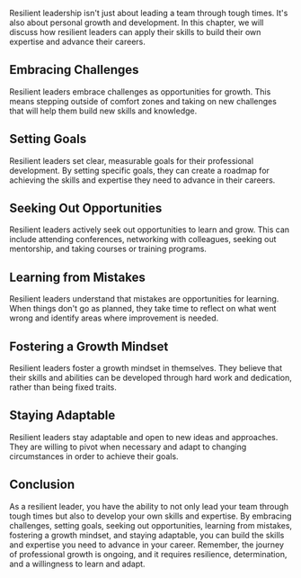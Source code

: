 
Resilient leadership isn't just about leading a team through tough times. It's also about personal growth and development. In this chapter, we will discuss how resilient leaders can apply their skills to build their own expertise and advance their careers.

Embracing Challenges
--------------------

Resilient leaders embrace challenges as opportunities for growth. This means stepping outside of comfort zones and taking on new challenges that will help them build new skills and knowledge.

Setting Goals
-------------

Resilient leaders set clear, measurable goals for their professional development. By setting specific goals, they can create a roadmap for achieving the skills and expertise they need to advance in their careers.

Seeking Out Opportunities
-------------------------

Resilient leaders actively seek out opportunities to learn and grow. This can include attending conferences, networking with colleagues, seeking out mentorship, and taking courses or training programs.

Learning from Mistakes
----------------------

Resilient leaders understand that mistakes are opportunities for learning. When things don't go as planned, they take time to reflect on what went wrong and identify areas where improvement is needed.

Fostering a Growth Mindset
--------------------------

Resilient leaders foster a growth mindset in themselves. They believe that their skills and abilities can be developed through hard work and dedication, rather than being fixed traits.

Staying Adaptable
-----------------

Resilient leaders stay adaptable and open to new ideas and approaches. They are willing to pivot when necessary and adapt to changing circumstances in order to achieve their goals.

Conclusion
----------

As a resilient leader, you have the ability to not only lead your team through tough times but also to develop your own skills and expertise. By embracing challenges, setting goals, seeking out opportunities, learning from mistakes, fostering a growth mindset, and staying adaptable, you can build the skills and expertise you need to advance in your career. Remember, the journey of professional growth is ongoing, and it requires resilience, determination, and a willingness to learn and adapt.
